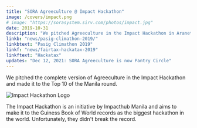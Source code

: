 ```yaml
---
title: "SORA Agreeculture @ Impact Hackathon"
image: /covers/impact.png
# image: "https://sorasystem.sirv.com/photos/impact.jpg"
date: 2019-10-31
description: "We pitched Agreeculture in the Impact Hackathon in Araneta"
linkb: "news/pasig-climathon-2019/"
linkbtext: "Pasig Climathon 2019"
linkf: "news/fairtax-hackatax-2019"
linkftext: "Hackatax"
updates: "Dec 12, 2021: SORA Agreeculture is now Pantry Circle"
---
```


We pitched the complete version of Agreeculture in the Impact Hackathon and made it to the Top 10 of the Manila round.

![Impact Hackathon Logo](/covers/impact.png)
<!-- ![](https://sorasystem.sirv.com/photos/impact.jpg) -->

The Impact Hackathon is an initiative by Impacthub Manila and aims to make it to the Guiness Book of World records as the biggest hackathon in the world. Unfortunately, they didn't break the record. 


